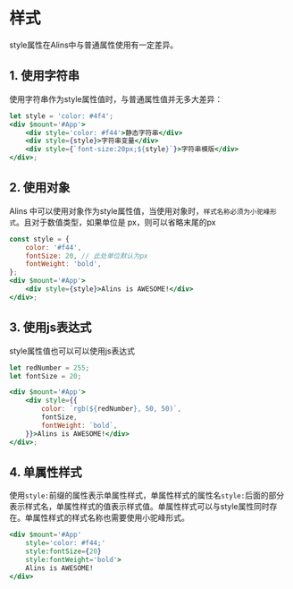 <!--
 * @Author: chenzhongsheng
 * @Date: 2023-09-09 15:17:24
 * @Description: Coding something
-->
# 样式

style属性在Alins中与普通属性使用有一定差异。

## 1. 使用字符串

使用字符串作为style属性值时，与普通属性值并无多大差异：

<CodeBox/>

```jsx
let style = 'color: #4f4';
<div $mount='#App'>
    <div style='color: #f44'>静态字符串</div>
    <div style={style}>字符串变量</div>
    <div style={`font-size:20px;${style}`}>字符串模版</div>
</div>;
```

## 2. 使用对象

Alins 中可以使用对象作为style属性值，当使用对象时，`样式名称必须为小驼峰形式`。且对于数值类型，如果单位是 px，则可以省略末尾的px

<CodeBox/>

```jsx
const style = {
    color: '#f44',
    fontSize: 20, // 此处单位默认为px
    fontWeight: 'bold',
};
<div $mount='#App'>
    <div style={style}>Alins is AWESOME!</div>
</div>;
```

## 3. 使用js表达式

style属性值也可以可以使用js表达式

<CodeBox/>

```jsx
let redNumber = 255;
let fontSize = 20;

<div $mount='#App'>
    <div style={{
        color: `rgb(${redNumber}, 50, 50)`,
        fontSize,
        fontWeight: `bold`,
    }}>Alins is AWESOME!</div>
</div>;
```

## 4. 单属性样式

使用`style:`前缀的属性表示单属性样式，单属性样式的属性名`style:`后面的部分表示样式名，单属性样式的值表示样式值。单属性样式可以与style属性同时存在。单属性样式的样式名称也需要使用小驼峰形式。

<CodeBox/>

```jsx
<div $mount='#App'
    style='color: #f44;' 
    style:fontSize={20}
    style:fontWeight='bold'>
    Alins is AWESOME!
</div>
```